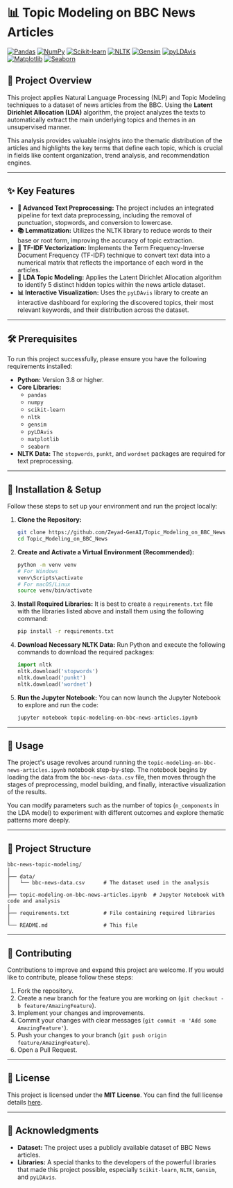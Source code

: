 # 📊 Topic Modeling on BBC News Articles

[![Pandas](https://img.shields.io/badge/-Pandas-150458?logo=pandas)](https://pandas.pydata.org/)
[![NumPy](https://img.shields.io/badge/-NumPy-4D77CF?logo=numpy)](https://numpy.org/)
[![Scikit-learn](https://img.shields.io/badge/-Scikit--learn-F7931E?logo=scikit-learn)](https://scikit-learn.org/)
[![NLTK](https://img.shields.io/badge/-NLTK-3776AB?logo=python&logoColor=white)](https://www.nltk.org/)
[![Gensim](https://img.shields.io/badge/-Gensim-C1554D)](https://radimrehurek.com/gensim/)
[![pyLDAvis](https://img.shields.io/badge/-pyLDAvis-E8772E)](https://github.com/bmabey/pyLDAvis)
[![Matplotlib](https://img.shields.io/badge/-Matplotlib-11557c)](https://matplotlib.org/)
[![Seaborn](https://img.shields.io/badge/-Seaborn-4c72b0)](https://seaborn.pydata.org/)

## 📝 Project Overview

This project applies Natural Language Processing (NLP) and Topic Modeling techniques to a dataset of news articles from the BBC. Using the **Latent Dirichlet Allocation (LDA)** algorithm, the project analyzes the texts to automatically extract the main underlying topics and themes in an unsupervised manner.

This analysis provides valuable insights into the thematic distribution of the articles and highlights the key terms that define each topic, which is crucial in fields like content organization, trend analysis, and recommendation engines.

-----

## ✨ Key Features

  - **🧹 Advanced Text Preprocessing:** The project includes an integrated pipeline for text data preprocessing, including the removal of punctuation, stopwords, and conversion to lowercase.
  - **📚 Lemmatization:** Utilizes the NLTK library to reduce words to their base or root form, improving the accuracy of topic extraction.
  - **🔢 TF-IDF Vectorization:** Implements the Term Frequency-Inverse Document Frequency (TF-IDF) technique to convert text data into a numerical matrix that reflects the importance of each word in the articles.
  - **🤖 LDA Topic Modeling:** Applies the Latent Dirichlet Allocation algorithm to identify 5 distinct hidden topics within the news article dataset.
  - **📊 Interactive Visualization:** Uses the `pyLDAvis` library to create an interactive dashboard for exploring the discovered topics, their most relevant keywords, and their distribution across the dataset.

-----

## 🛠️ Prerequisites

To run this project successfully, please ensure you have the following requirements installed:

  - **Python:** Version 3.8 or higher.
  - **Core Libraries:**
      - `pandas`
      - `numpy`
      - `scikit-learn`
      - `nltk`
      - `gensim`
      - `pyLDAvis`
      - `matplotlib`
      - `seaborn`
  - **NLTK Data:** The `stopwords`, `punkt`, and `wordnet` packages are required for text preprocessing.

-----

## 🚀 Installation & Setup

Follow these steps to set up your environment and run the project locally:

1.  **Clone the Repository:**

    ```bash
    git clone https://github.com/Zeyad-GenAI/Topic_Modeling_on_BBC_News.git
    cd Topic_Modeling_on_BBC_News
    ```

2.  **Create and Activate a Virtual Environment (Recommended):**

    ```bash
    python -m venv venv
    # For Windows
    venv\Scripts\activate
    # For macOS/Linux
    source venv/bin/activate
    ```

3.  **Install Required Libraries:**
    It is best to create a `requirements.txt` file with the libraries listed above and install them using the following command:

    ```bash
    pip install -r requirements.txt
    ```

4.  **Download Necessary NLTK Data:**
    Run Python and execute the following commands to download the required packages:

    ```python
    import nltk
    nltk.download('stopwords')
    nltk.download('punkt')
    nltk.download('wordnet')
    ```

5.  **Run the Jupyter Notebook:**
    You can now launch the Jupyter Notebook to explore and run the code:

    ```bash
    jupyter notebook topic-modeling-on-bbc-news-articles.ipynb
    ```

-----

## 📖 Usage

The project's usage revolves around running the `topic-modeling-on-bbc-news-articles.ipynb` notebook step-by-step. The notebook begins by loading the data from the `bbc-news-data.csv` file, then moves through the stages of preprocessing, model building, and finally, interactive visualization of the results.

You can modify parameters such as the number of topics (`n_components` in the LDA model) to experiment with different outcomes and explore thematic patterns more deeply.

-----

## 📁 Project Structure

```
bbc-news-topic-modeling/
│
├── data/
│   └── bbc-news-data.csv      # The dataset used in the analysis
│
├── topic-modeling-on-bbc-news-articles.ipynb  # Jupyter Notebook with code and analysis
│
├── requirements.txt           # File containing required libraries
│
└── README.md                  # This file
```

-----

## 🤝 Contributing

Contributions to improve and expand this project are welcome. If you would like to contribute, please follow these steps:

1.  Fork the repository.
2.  Create a new branch for the feature you are working on (`git checkout -b feature/AmazingFeature`).
3.  Implement your changes and improvements.
4.  Commit your changes with clear messages (`git commit -m 'Add some AmazingFeature'`).
5.  Push your changes to your branch (`git push origin feature/AmazingFeature`).
6.  Open a Pull Request.

-----

## 📄 License

This project is licensed under the **MIT License**. You can find the full license details [here](https://opensource.org/licenses/MIT).

-----

## 🙏 Acknowledgments

  - **Dataset:** The project uses a publicly available dataset of BBC News articles.
  - **Libraries:** A special thanks to the developers of the powerful libraries that made this project possible, especially `Scikit-learn`, `NLTK`, `Gensim`, and `pyLDAvis`.
